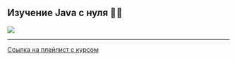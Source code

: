 ## Изучение Java с нуля 🧑‍💻

![](https://i.ytimg.com/vi/U2OliQwRb6c/hqdefault.jpg)

***
[Ссылка на плейлист с курсом](https://www.youtube.com/playlist?list=PLDyJYA6aTY1lT614ixLYq48har7EnCXpk)
